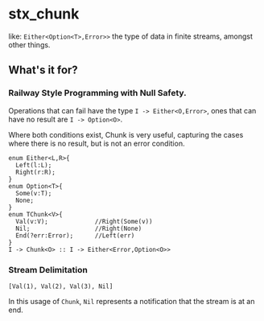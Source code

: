 # stx_chunk
like: `Either<Option<T>,Error>>` the type of data in finite streams, amongst other things.


## What's it for?

### Railway Style Programming with Null Safety.

Operations that can fail have the type `I -> Either<O,Error>`, ones that can have no result are
`I -> Option<O>`.

Where both conditions exist, Chunk is very useful, capturing the cases where there is no result, but is not an error condition.

    enum Either<L,R>{
      Left(l:L);
      Right(r:R);
    }
    enum Option<T>{
      Some(v:T);
      None;
    }
    enum TChunk<V>{
      Val(v:V);             //Right(Some(v))
      Nil;                  //Right(None)
      End(?err:Error);      //Left(err)
    }
    I -> Chunk<O> :: I -> Either<Error,Option<O>>

### Stream Delimitation

    [Val(1), Val(2), Val(3), Nil]

In this usage of `Chunk`, `Nil` represents a notification that the stream is at an end.
